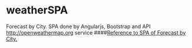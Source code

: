 # weatherSPA

Forecast by City. SPA done by Angularjs, Bootstrap and API http://openweathermap.org service
####[Reference to SPA of Forecast by City.](http://vitaliykrushinsky.github.io/weatherSPA)
